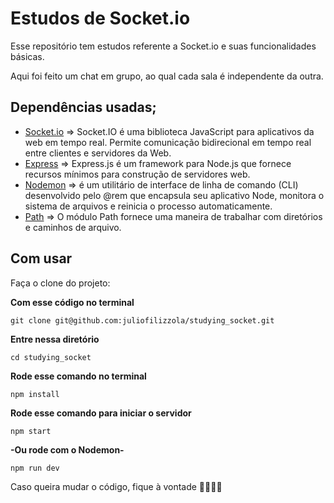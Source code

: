 # __Estudos de Socket.io__

Esse repositório tem estudos referente a Socket.io e suas funcionalidades básicas.

Aqui foi feito um chat em grupo, ao qual cada sala é independente da outra.


## Dependências usadas;

* [Socket.io](https://socket.io/) => Socket.IO é uma biblioteca JavaScript para aplicativos da web em tempo real. Permite comunicação bidirecional em tempo real entre clientes e servidores da Web.
* [Express](https://expressjs.com/pt-br/) => Express.js é um framework para Node.js que fornece recursos mínimos para construção de servidores web.
* [Nodemon](https://www.npmjs.com/package/nodemon) => é um utilitário de interface de linha de comando (CLI) desenvolvido pelo @rem que encapsula seu aplicativo Node, monitora o sistema de arquivos e reinicia o processo automaticamente.
* [Path](https://nodejs.org/api/path.html) => O módulo Path fornece uma maneira de trabalhar com diretórios e caminhos de arquivo.



## Com usar

Faça o clone do projeto:

__Com esse código no terminal__

```
git clone git@github.com:juliofilizzola/studying_socket.git

```
__Entre nessa diretório__

```
cd studying_socket
```

__Rode esse comando no terminal__

```
npm install
```


__Rode esse comando para iniciar o servidor__

```
npm start

```

__-Ou rode com o Nodemon-__

```
npm run dev
```

Caso queira mudar o código, fique à vontade 🚀👨🏽‍💻

